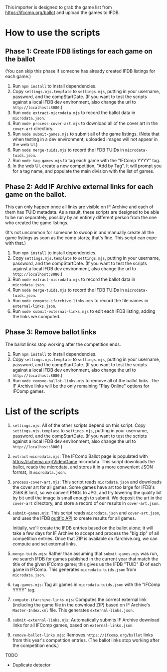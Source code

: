 This importer is designed to grab the game list from https://ifcomp.org/ballot and upload the games to IFDB.

# How to use the scripts

## Phase 1: Create IFDB listings for each game on the ballot

(You can skip this phase if someone has already created IFDB listings for each game.)

1. Run `npm install` to install dependencies.
2. Copy `settings.mjs.template` to `settings.mjs`, putting in your username, password, and the compStartDate. (If you want to test the scripts against a local IFDB dev environment, also change the url to `http://localhost:8080`.)
3. Run `node extract-microdata.mjs` to record the ballot data in `microdata.json`.
4. Run `node process-cover-art.mjs` to download all of the cover art in the `cover-art` directory.
5. Run `node submit-games.mjs` to submit all of the game listings. (Note that when testing in a dev environment, uploaded images will not appear in the web UI.)
6. Run `node merge-tuids.mjs` to record the IFDB TUIDs in `microdata-tuids.json`.
7. Run `node tag-games.mjs` to tag each game with the "IFComp YYYY" tag.
8. In the web UI, create a new competition, "Add by Tag". It will prompt you for a tag name, and populate the main division with the list of games.

## Phase 2: Add IF Archive external links for each game on the ballot.

This can only happen once all links are visible on IF Archive and each of them has TUID metadata. As a result, these scripts are designed to be able to be run separately, possibly by an entirely different person from the one who created the game listings.

(It's not uncommon for someone to swoop in and manually create all the game listings as soon as the comp starts; that's fine. This script can cope with that.)

1. Run `npm install` to install dependencies.
2. Copy `settings.mjs.template` to `settings.mjs`, putting in your username, password, and the compStartDate. (If you want to test the scripts against a local IFDB dev environment, also change the url to `http://localhost:8080`.)
3. Run `node extract-microdata.mjs` to record the ballot data in `microdata.json`.
6. Run `node merge-tuids.mjs` to record the IFDB TUIDs in `microdata-tuids.json`.
5. Run `node compute-ifarchive-links.mjs` to record the file names in `external-links.json`.
7. Run `node submit-external-links.mjs` to edit each IFDB listing, adding the links we computed.

## Phase 3: Remove ballot links

The ballot links stop working after the competition ends.

1. Run `npm install` to install dependencies.
2. Copy `settings.mjs.template` to `settings.mjs`, putting in your username, password, and the compStartDate. (If you want to test the scripts against a local IFDB dev environment, also change the url to `http://localhost:8080`.)
3. Run `node remove-ballot-links.mjs` to remove all of the ballot links. The IF Archive links will be the only remaining "Play Online" options for IFComp games.

# List of the scripts

1. `settings.mjs`: All of the other scripts depend on this script. Copy `settings.mjs.template` to `settings.mjs`, putting in your username, password, and the compStartDate. (If you want to test the scripts against a local IFDB dev environment, also change the url to `http://localhost:8080`.)
1. `extract-microdata.mjs`: The IFComp Ballot page is populated with https://schema.org/VideoGame microdata. This script downloads the ballot, reads the microdata, and stores it in a more convenient JSON format, in `microdata.json`.
1. `process-cover-art.mjs`: This script reads `microdata.json` and downloads the cover art for all games. Some games have art too large for IFDB's 256KiB limit, so we convert PNGs to JPG, and try lowering the quality bit by bit until the image is small enough to submit. We deposit the art in the `cover-art` directory, and store a record of our results in `cover-art.json`.
1. `submit-games.mjs`: This script reads `microdata.json` and `cover-art.json`, and uses the IFDB [putific API](https://ifdb.org/api/putific) to create results for all games.

    Initially, we'll create the IFDB entries based on the ballot alone; it will take a few days for IF Archive to accept and process the "big zip" of all competition entries. Once that ZIP is available on ifarchive.org, we can compute and set external links.
1. `merge-tuids.mjs`: Rather than assuming that `submit-games.mjs` was run, we search IFDB for games published in the current year that match the title of the given IFComp game; this gives us the IFDB "TUID" ID of each game in IFComp. This generates `microdata-tuids.json` from `microdata.json`.
1. `tag-games.mjs`: Tag all games in `microdata-tuids.json` with the "IFComp YYYY" tag.
1. `compute-ifarchive-links.mjs`: Computes the correct external link (including the game file in the download ZIP) based on IF Archive's `Master-Index.xml` file. This generates `external-links.json`.
1. `submit-external-links.mjs`: Automatically submits IF Archive download links for all IFComp games, based on `external-links.json`.
1. `remove-ballot-links.mjs`: Removes `https://ifcomp.org/ballot` links from this year's competition entries. (The ballot links stop working after the competition ends.)

TODO

* Duplicate detector

